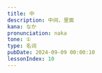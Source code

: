 ```yaml
---
title: 中
description: 中间，里面
kana: なか
pronunciation: naka
tone: ①
type: 名词
pubDate: 2024-09-09 00:00:10
lessonIndex: 10
---
```

